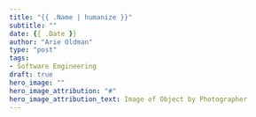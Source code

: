 ```yaml
---
title: "{{ .Name | humanize }}"
subtitle: ""
date: {{ .Date }}
author: "Arie Oldman"
type: "post"
tags:
- Software Engineering
draft: true
hero_image: ""
hero_image_attribution: "#"
hero_image_attribution_text: Image of Object by Photographer
---
```

